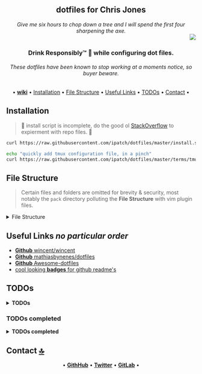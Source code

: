 <h2 align="center">dotfiles for Chris Jones</h2>

<div align="center">
<em>Give me six hours to chop down a tree and I will spend the first four sharpening the axe.</em>
</div>

<img align="right" src="https://raw.githubusercontent.com/wiki/ipatch/dotfiles/lib/abe.circle.png">

<br>

<h3 align="center">Drink Responsibly™ 🥃 while configuring dot files.</h3>

<h6 align="center"><em>These dotfiles have been known to stop working at a moments notice, so buyer beware.</em></h6>

<div align="center">

<a id="contents"></a>

• [**wiki**](https://github.com/ipatch/dotfiles/wiki) • [Installation](#installation) • [File Structure](#file-structure) • [Useful Links](#useful-links) • [TODOs](#todos) • [Contact](#contact) •

</div>

<a id="installation"></a>

## Installation

>👷 install script is incomplete, do the good ol [StackOverflow](https://i.imgur.com/QZj4hxp.jpg) to expierment with repo files. 🚧

```sh
curl https://raw.githubusercontent.com/ipatch/dotfiles/master/install.sh | /bin/sh

echo "quickly add tmux configuration file, in a pinch"
curl https://raw.githubusercontent.com/ipatch/dotfiles/master/terms/tmux/tmux.conf > ~/.tmux.conf
```

<a id="file-structure"></a>

## File Structure

> Certain files and folders are omitted for brevity & security, most notably the `pack` directory polluting the **File Structure** with vim plugin files.

<details>
<summary>File Structure</summary>
<pre>
.
├── .git-crypt/
│   ├── .gitattributes
│   └── keys/
│       └── default/
│           └── 0/
├── .gitattributes
├── .github/
│   ├── CONTRIBUTING.md
│   ├── ISSUE_TEMPLATE.md
│   └── PULL_REQUEST_TEMPLATE.md
├── .gitignore
├── .gitmodules
├── .wiki/
│   ├── .gitignore
│   ├── Home.md
│   ├── _Footer.md
│   ├── _Sidebar.md
│   ├── bind9-Notes.md
│   ├── creating-a-custom-motd-on-Debian-Jessie.md
│   ├── email-client-Notes.md
│   ├── email-server-setup-Notes.md
│   ├── emoji-side-quest.md
│   ├── fish-shell-Notes.md
│   ├── git-Notes.md
│   ├── git-it-got-it-good.md
│   ├── graphics-and-image-processing.md
│   ├── gui-text-editor-Notes.md
│   ├── homebrew-and-linuxbrew-formula-Notes.md
│   ├── lib/
│   │   ├── Neovim-2018-april-late.png
│   │   ├── Neovim-2018-april.png
│   │   ├── abe.circle.png
│   │   ├── abe.png
│   │   ├── abe.tmp.png
│   │   ├── abe.tmp.xcf
│   │   ├── custom-motd.png
│   │   ├── fish-tab-completions.png
│   │   ├── macos-opengl-support.png
│   │   ├── merica.gif
│   │   ├── restore-app-windows.png
│   │   ├── vim-2017.png
│   │   └── windows-10-boot-time.png
│   ├── linux-macos-administration-Notes.md
│   ├── linux-macos-troubleshooting-Notes.md
│   ├── macbookpro-late-2013-Notes.md
│   ├── radare-Notes.md
│   ├── raspberry-pi-Notes.md
│   ├── tags
│   ├── terminal-emulators.md
│   ├── tmux-Notes.md
│   ├── vim-neovim-Notes.md
│   ├── web-browser-Notes.md
│   ├── weechat-Notes.md
│   ├── windows-Notes.md
│   └── working-with-video.md
├── LICENSE
├── README.md
├── asdf/
│   ├── .default-gems
│   ├── .default-npm-packages
│   ├── .tool-versions.nathan.capin
│   ├── .tool-versions.nathan.root
│   ├── README.md
│   └── tool-versions.rogue.capin
├── config/
│   ├── README.md
│   ├── alacritty/
│   │   └── alacritty.yml
│   ├── asciinema/
│   │   ├── config
│   │   ├── install-id
│   │   └── install-id.shu
│   ├── atom/
│   │   └── packages.list
│   ├── base16-shell -> /opt/code/github/PUBLIC/base16-shell/
│   ├── bash/
│   │   ├── .gitkeep
│   │   ├── bash_completion/
│   │   │   └── alacritty-completions.bash
│   │   ├── bash_profile
│   │   ├── bashrc
│   │   └── functions/
│   │       ├── .fzf.bash
│   │       ├── .gitkeep
│   │       ├── README.md
│   │       ├── debug.bash*
│   │       ├── foobar.bash
│   │       └── print_256_colors.bash*
│   ├── bitbar/
│   │   ├── cpu-temperature.5s.sh*
│   │   ├── fan-speed.5s.sh*
│   │   └── spotify.10s.sh*
│   ├── brew/
│   │   ├── Debian/
│   │   │   └── stretch/
│   │   │       ├── .gitkeep
│   │   │       ├── Brewfile
│   │   │       ├── dir_colors -> /opt/Code/dotfiles/config/brew/macOS/10.13/gnu-coreutils/dir_colors
│   │   │       └── nathan.stretch.package-list.txt -> /opt/Code/dotfiles/jobs/Linux/Debian/etc/apt/nathan.stretch.package-list.txt
│   │   ├── grc/
│   │   │   └── grc.conf
│   │   └── macOS/
│   │       ├── 10.12 -> Sierra//
│   │       ├── 10.13 -> High\ Sierra//
│   │       ├── High\ Sierra/
│   │       │   ├── Brewfile
│   │       │   ├── Library -> /opt/Code/dotfiles/config/brew/macOS/Sierra/Library/
│   │       │   ├── config/
│   │       │   │   └── karabiner -> /opt/Code/dotfiles/config/karabiner/
│   │       │   ├── etc -> /opt/Code/dotfiles/config/brew/macOS/Sierra/etc/
│   │       │   └── gnu-coreutils/
│   │       │       └── dir_colors
│   │       └── Sierra/
│   │           ├── Brewfile
│   │           ├── Library/
│   │           │   ├── LaunchAgents/
│   │           │   │   └── com.chrisrjones.ssh-agent.plist
│   │           │   └── LaunchDaemons/
│   │           │       └── com.chrisrjones.sshd.plist
│   │           └── etc/
│   │               └── ssh/
│   │                   ├── ssh_config
│   │                   └── sshd_config
│   ├── code -> vscode/
│   ├── firefox/
│   │   └── chrome/
│   │       └── userChrome.css
│   ├── fish/
│   │   ├── abbreviations.fish
│   │   ├── aliases.fish
│   │   ├── completions/
│   │   │   ├── alacritty.fish
│   │   │   ├── asdf.fish
│   │   │   ├── docker.fish
│   │   │   └── rustup.fish
│   │   ├── conf.d/
│   │   │   ├── 001_load_paths.fish
│   │   │   ├── 002_load_ls_colors.fish
│   │   │   ├── 005_omf.fish
│   │   │   ├── 007_load_pyen.fish
│   │   │   └── 008_load_gpg-agent.fish
│   │   ├── config.fish
│   │   ├── config.fish.bkup
│   │   ├── fish_universal_variables
│   │   ├── frameworks/
│   │   │   └── omf/
│   │   │       ├── bundle
│   │   │       ├── channel
│   │   │       ├── theme
│   │   │       └── themes/
│   │   │           └── theme-neolambda/
│   │   │               ├── LICENSE
│   │   │               ├── README.md
│   │   │               ├── fish_prompt.fish
│   │   │               ├── fish_right_prompt.fish
│   │   │               └── lib/
│   │   │                   ├── fish-shell-lambda-theme.png
│   │   │                   ├── virtualenv-double-prompt.png
│   │   │                   └── virtualenv.png
│   │   ├── functions/
│   │   │   ├── bases.fish
│   │   │   ├── brew_find_pkg.fish
│   │   │   ├── color.fish
│   │   │   ├── dbus_launch.fish
│   │   │   ├── editfish.fish
│   │   │   ├── emoji.fish
│   │   │   ├── erl_cmd_his.fish
│   │   │   ├── fish_prompt.fish -> /Users/capin/.local/share/omf/themes/neolambda/fish_prompt.fish
│   │   │   ├── fish_term_wrap.fish
│   │   │   ├── fish_title.fish
│   │   │   ├── fish_user_key_bindings.fish
│   │   │   ├── foobar.fish
│   │   │   ├── fundle.fish
│   │   │   ├── fzf_key_bindings.fish -> /usr/local/opt/fzf/shell/key-bindings.fish
│   │   │   ├── git_submodule_add_commit.fish
│   │   │   ├── gittree.fish
│   │   │   ├── h.fish
│   │   │   ├── key-bindings.fish -> /usr/local/opt/fzf/shell/key-bindings.fish
│   │   │   ├── ln_asdf_man_pages.fish
│   │   │   ├── ln_dotfiles.fish
│   │   │   ├── mac_lsusers.fish
│   │   │   ├── mac_toggle_hidden_files.fish
│   │   │   ├── mac_useradd.fish
│   │   │   ├── manpdf.fish
│   │   │   ├── mk_asdf_bins.fish
│   │   │   ├── mkcd.fish
│   │   │   ├── path_add.fish
│   │   │   ├── path_pretty.fish
│   │   │   ├── path_remove.fish
│   │   │   ├── perl_print_emoji.fish
│   │   │   ├── print_cpu_code_name.fish
│   │   │   ├── print_fish.fish
│   │   │   ├── print_wan_ip.fish
│   │   │   ├── rtail.fish
│   │   │   ├── rvm.fish
│   │   │   ├── rvm_toggle.fish
│   │   │   ├── shell_color_palette.fish
│   │   │   ├── test_256_color.fish
│   │   │   ├── test_italic.fish
│   │   │   ├── test_true_color.fish
│   │   │   ├── toggle_anaconda_pythons.fish
│   │   │   ├── toggle_asdf_shims_and_bins.fish
│   │   │   ├── toggle_homebrew_python_path.fish
│   │   │   ├── toggle_homebrew_ruby.fish
│   │   │   └── vman.fish
│   │   ├── fundle/
│   │   │   └── edc/
│   │   │       └── bass/
│   │   │           ├── .travis.yml
│   │   │           ├── LICENSE
│   │   │           ├── Makefile
│   │   │           ├── README.md
│   │   │           ├── functions/
│   │   │           │   ├── __bass.py
│   │   │           │   └── bass.fish
│   │   │           └── test/
│   │   │               ├── fixtures/
│   │   │               │   └── dollar_output.sh*
│   │   │               ├── test_bass.fish
│   │   │               └── test_dollar_on_output.fish
│   │   └── interactive.fish
│   ├── git/
│   │   ├── git-templates/
│   │   │   └── hooks/
│   │   │       ├── legacy.pre-commit*
│   │   │       ├── post-checkout*
│   │   │       ├── pre-commit*
│   │   │       └── pre-commit.d/
│   │   │           └── 01-crypto.sh*
│   │   ├── gitattributes
│   │   ├── gitconfig
│   │   └── gitexcludes
│   ├── htop/
│   │   └── htoprc
│   ├── inputrc
│   ├── irc-clients/
│   │   └── weechat/
│   │       ├── alias.conf
│   │       ├── aspell.conf
│   │       ├── buffers.conf
│   │       ├── buflist.conf
│   │       ├── charset.conf
│   │       ├── colorize_nicks.conf
│   │       ├── exec.conf
│   │       ├── fifo.conf
│   │       ├── fset.conf
│   │       ├── irc.conf.shu
│   │       ├── iset.conf
│   │       ├── logger.conf
│   │       ├── logs/
│   │       │   └── .gitkeep
│   │       ├── lua/
│   │       │   └── autoload/
│   │       ├── perl/
│   │       │   ├── autoload/
│   │       │   │   ├── iset.pl -> ../iset.pl
│   │       │   │   ├── multiline.pl -> ../multiline.pl
│   │       │   │   └── nickregain.pl -> ../nickregain.pl
│   │       │   ├── iset.pl
│   │       │   ├── multiline.pl
│   │       │   └── nickregain.pl
│   │       ├── perl.conf
│   │       ├── plugins.conf
│   │       ├── python/
│   │       │   ├── autojoin.py
│   │       │   ├── autoload/
│   │       │   │   ├── autojoin.py -> ../autojoin.py
│   │       │   │   ├── colorize_nicks.py -> ../colorize_nicks.py
│   │       │   │   ├── histsearch.py -> ../histsearch.py
│   │       │   │   └── pyrnotify.py -> ../pyrnotify.py
│   │       │   ├── colorize_nicks.py
│   │       │   ├── histsearch.py
│   │       │   └── pyrnotify.py
│   │       ├── python.conf
│   │       ├── relay.conf
│   │       ├── ruby/
│   │       │   └── autoload/
│   │       ├── ruby.conf
│   │       ├── script/
│   │       │   └── plugins.xml.gz
│   │       ├── script.conf
│   │       ├── sec.conf.shu
│   │       ├── tcl/
│   │       │   └── autoload/
│   │       ├── trigger.conf
│   │       ├── weechat.conf.shu
│   │       ├── weechat.log
│   │       ├── weechat.png
│   │       ├── xfer/
│   │       │   └── .gitkeep
│   │       └── xfer.conf
│   ├── karabiner/
│   │   ├── assets/
│   │   │   └── complex_modifications/
│   │   │       ├── .gitkeep
│   │   │       └── 1531852685.json
│   │   └── karabiner.json
│   ├── minicom/
│   │   ├── minirc.bp-apex2g
│   │   ├── minirc.dfl
│   │   ├── minirc.minicom-bp-ap-express-2G
│   │   └── minirc.minicom-bp-ap2g
│   ├── mpv/
│   │   ├── input.conf
│   │   ├── mpv.conf
│   │   ├── mpv_history.log
│   │   ├── scripts/
│   │   │   └── history.lua
│   │   └── watch_later/
│   │       ├── .gitkeep
│   │       ├── 16BDAD0EF35D15879302723703612C96
│   │       ├── 183D4B3B19174B54291AECC845FC12C4
│   │       └── 6267CB20C03F5A5634589F80ED8FD6E5
│   ├── mutt/
│   │   └── muttrc
│   ├── nvim/
│   │   ├── autoload/
│   │   │   └── .gitkeep
│   │   └── init.vim
│   ├── pt/
│   │   └── config.toml
│   ├── vscode/
│   │   ├── keybindings.json
│   │   └── settings.json
│   └── zsh/
│       ├── functions/
│       │   └── .fzf.zsh
│       ├── zlogin
│       ├── zshenv
│       └── zshrc
├── editors/
│   ├── atom -> /opt/Code/dotfiles/config/atom/
│   ├── code -> /opt/Code/dotfiles/config/code/
│   ├── ctags
│   ├── nvim -> /opt/Code/dotfiles/config/nvim/
│   └── vim/
│       ├── README.md
│       ├── editorconfig
│       ├── init.vim -> /opt/Code/dotfiles/config/nvim/init.vim
│       ├── vim/
│       │   ├── .base16
│       │   ├── .base16.previous
│       │   ├── after/
│       │   │   ├── .gitkeep
│       │   │   ├── ftplugin/
│       │   │   │   ├── bash/
│       │   │   │   │   └── bash.vim
│       │   │   │   ├── fish/
│       │   │   │   │   └── fish.vim
│       │   │   │   ├── html.vim
│       │   │   │   ├── javascript/
│       │   │   │   │   ├── folding.vim
│       │   │   │   │   └── javascript.vim
│       │   │   │   ├── markdown/
│       │   │   │   │   ├── folding.vim
│       │   │   │   │   └── markdown.vim
│       │   │   │   ├── python.vim
│       │   │   │   └── vim/
│       │   │   │       ├── folding.vim
│       │   │   │       └── vim.vim
│       │   │   └── plugin/
│       │   │       ├── plugin_ale.vim
│       │   │       ├── plugin_deoplete.vim
│       │   │       ├── plugin_fzf.vim
│       │   │       ├── plugin_identLine.vim
│       │   │       ├── plugin_indent_line.vim
│       │   │       ├── plugin_language_client.vim
│       │   │       ├── plugin_lightline.vim
│       │   │       └── plugin_vim_commentary.vim
│       │   ├── autoload/
│       │   │   └── wincent/
│       │   │       ├── autocmds.vim
│       │   │       ├── mappings/
│       │   │       │   └── visual.vim
│       │   │       └── settings.vim
│       │   ├── colors/
│       │   │   └── .gitkeep
│       │   ├── plugin/
│       │   │   ├── autocmds.vim
│       │   │   ├── mappings.vim
│       │   │   ├── sessions.vim
│       │   │   └── settings.vim
│       │   └── spell/
│       │       ├── en.utf-8.add
│       │       ├── en.utf-8.add.spl
│       │       ├── en.utf-8.spl
│       │       └── en.utf-8.sug
│       ├── vimrc
│       └── vimrc.pre-feb-26-2018
├── install/
│   ├── install-alpha.sh*
│   ├── install-alpha02.sh*
│   └── prompt.sh*
├── install.sh*
├── jobs/
│   ├── Linux/
│   │   ├── Debian/
│   │   │   ├── _load_selinux_policy
│   │   │   └── etc/
│   │   │       ├── apt/
│   │   │       │   ├── Brewfile -> /opt/Code/dotfiles/config/brew/Debian/stretch/Brewfile
│   │   │       │   ├── nathan.stretch.package-list.txt
│   │   │       │   └── sources.list.d/
│   │   │       │       ├── .gitkeep
│   │   │       │       └── debian-stretch-backports.list
│   │   │       ├── bash.bashrc
│   │   │       ├── profile
│   │   │       └── systemd/
│   │   │           ├── journald.conf
│   │   │           └── system/
│   │   │               ├── bitlbee.service
│   │   │               ├── postgresql.service
│   │   │               ├── xclip.socket
│   │   │               └── xclip@.service
│   │   ├── Raspbian/
│   │   │   └── lib/
│   │   │       └── systemd/
│   │   │           └── system/
│   │   │               └── transmission-daemon.service
│   │   ├── pg_backup.config
│   │   ├── pg_backup.sh*
│   │   ├── pg_backup_borked.sh*
│   │   └── pg_backup_rotated.sh*
│   ├── bin/
│   │   ├── airport -> /System/Library/PrivateFrameworks/Apple80211.framework/Versions/A/Resources/airport*
│   │   ├── battery -> /opt/Code/dotfiles/terms/tmux/bin/battery*
│   │   ├── brew-update-Brewfile.sh*
│   │   ├── brew-updatedb.sh*
│   │   ├── color-spaces.pl*
│   │   ├── colors-fish*
│   │   ├── colors-lencioni*
│   │   ├── colors-lencioni.orig*
│   │   ├── colors-wincent*
│   │   ├── colors-wincent.orig*
│   │   ├── colors-zsh*
│   │   ├── colortest -> /opt/Code/dotfiles/config/base16-shell/colortest*
│   │   ├── dd_ibs_test.sh*
│   │   ├── dd_obs_test.sh*
│   │   ├── defunct/
│   │   │   └── tmux_session.sh*
│   │   ├── docker-uninstall-on-macos.sh*
│   │   ├── dots.sh -> /opt/Code/dotfiles/terms/tmux/bin/dots.sh*
│   │   ├── dpkg-gettext.pl
│   │   ├── dpkg-scanpackages-cydia*
│   │   ├── git-gc-all-ferocious.sh*
│   │   ├── git-grab-all-the-branches.sh*
│   │   ├── git-large-files.sh*
│   │   ├── git_find_big.sh*
│   │   ├── jtool -> /opt/code/ios-dev/tools/jtool/jtool*
│   │   ├── launchd-setup-env-vars.sh
│   │   ├── macos-bp-ln.sh*
│   │   ├── macos-ls-usb.sh*
│   │   ├── macos-notif-center-test.sh*
│   │   ├── objconv*
│   │   ├── openvpn/
│   │   │   └── test-routes.sh*
│   │   ├── print_ls_colors*
│   │   ├── rm_ds_store_files.sh*
│   │   └── sysbenc-cpu-temp.sh*
│   ├── macOS/
│   │   ├── System/
│   │   │   └── Library/
│   │   │       └── LaunchDaemons/
│   │   │           └── com.apple.nfsd.plist
│   │   ├── Users/
│   │   │   └── mr-fancy/
│   │   │       └── Library/
│   │   │           ├── LaunchAgents/
│   │   │           │   ├── com.chrisrjones.brew-update-Brewfile.plist
│   │   │           │   ├── com.chrisrjones.brew-updatedb.plist
│   │   │           │   ├── com.chrisrjones.ln_bus_pirate.plist
│   │   │           │   ├── com.chrisrjones.rm_ds_store_files.plist
│   │   │           │   └── com.chrisrjones.test.launchd-notif-center.plist
│   │   │           └── Preferences/
│   │   │               └── .gitkeep
│   │   ├── etc -> /opt/Code/dotfiles/jobs/macOS/private/
│   │   ├── private/
│   │   │   └── etc/
│   │   │       ├── autofs.conf
│   │   │       ├── paths.default
│   │   │       └── profile
│   │   └── usr/
│   │       └── local/
│   │           ├── xpc_set_event_stream_handler.m
│   │           └── xpc_set_event_stream_handler.o
│   └── scripts/
│       └── .gitkeep
├── lang/
│   ├── cpp/
│   │   └── README.md
│   ├── elixir/
│   │   ├── README.md
│   │   └── iex.exs
│   ├── java/
│   │   └── README.md
│   ├── javascript/
│   │   ├── README.md
│   │   ├── eslintrc
│   │   ├── npm-global-packages.txt
│   │   ├── npm-install.sh*
│   │   ├── npmrc
│   │   └── yarnrc.rogue.capin
│   ├── js -> /opt/Code/dotfiles/lang/javascript/
│   ├── lua/
│   │   └── README.md
│   ├── python/
│   │   ├── README.md
│   │   ├── pyenv/
│   │   │   └── .gitkeep
│   │   └── pystartup
│   ├── ruby/
│   │   ├── README.md
│   │   ├── gemrc
│   │   └── irbrc
│   └── rust/
│       └── README.md
├── re/
│   ├── gdb/
│   │   └── .gdbinit
│   ├── lldb/
│   │   └── lldbinit
│   └── radare/
│       └── radare2rc
├── shells/
│   ├── bash -> /opt/Code/dotfiles/config/bash/
│   ├── fish -> /opt/Code/dotfiles/config/fish/
│   └── zsh -> /opt/Code/dotfiles/config/zsh/
├── tags
└── terms/
    ├── Terminal-app/
    │   └── macOS-10.13.terminal
    ├── alacritty/
    │   └── alacritty.yml
    ├── hyper/
    │   └── hyper.js
    ├── iterm2/
    │   └── com.googlecode.iterm2.plist
    └── tmux/
        ├── bin/
        │   ├── battery*
        │   └── dots.sh*
        ├── tmux/
        │   ├── plugins/
        │   │   ├── .gitkeep
        │   │   ├── tmux-resurrect/
        │   │   │   ├── .gitattributes
        │   │   │   ├── .gitignore
        │   │   │   ├── .gitmodules
        │   │   │   ├── .travis.yml
        │   │   │   ├── CHANGELOG.md
        │   │   │   ├── CONTRIBUTING.md
        │   │   │   ├── LICENSE.md
        │   │   │   ├── README.md
        │   │   │   ├── docs/
        │   │   │   │   ├── custom_key_bindings.md
        │   │   │   │   ├── migrating_from_tmuxinator.md
        │   │   │   │   ├── restoring_pane_contents.md
        │   │   │   │   ├── restoring_programs.md
        │   │   │   │   ├── restoring_shell_history.md
        │   │   │   │   ├── restoring_vim_and_neovim_sessions.md
        │   │   │   │   └── save_dir.md
        │   │   │   ├── lib/
        │   │   │   │   └── tmux-test/
        │   │   │   │       ├── .gitignore
        │   │   │   │       ├── .travis.yml
        │   │   │   │       ├── CHANGELOG.md
        │   │   │   │       ├── LICENSE.md
        │   │   │   │       ├── README.md
        │   │   │   │       ├── Vagrantfile
        │   │   │   │       ├── run_framework_tests*
        │   │   │   │       ├── run_tests*
        │   │   │   │       ├── setup*
        │   │   │   │       ├── tests/
        │   │   │   │       │   ├── helpers/
        │   │   │   │       │   │   └── helpers.sh
        │   │   │   │       │   ├── run_tests_in_isolation*
        │   │   │   │       │   ├── test_basic_script_execution.sh*
        │   │   │   │       │   ├── test_default_session_name.sh*
        │   │   │   │       │   └── test_tmux_scripting.sh*
        │   │   │   │       ├── vagrant_centos_provisioning.sh
        │   │   │   │       └── vagrant_ubuntu_provisioning.sh
        │   │   │   ├── resurrect.tmux*
        │   │   │   ├── run_tests -> lib/tmux-test/run_tests*
        │   │   │   ├── save_command_strategies/
        │   │   │   │   ├── gdb.sh*
        │   │   │   │   ├── pgrep.sh*
        │   │   │   │   └── ps.sh*
        │   │   │   ├── scripts/
        │   │   │   │   ├── check_tmux_version.sh*
        │   │   │   │   ├── helpers.sh
        │   │   │   │   ├── process_restore_helpers.sh
        │   │   │   │   ├── restore.exp*
        │   │   │   │   ├── restore.sh*
        │   │   │   │   ├── save.sh*
        │   │   │   │   ├── spinner_helpers.sh
        │   │   │   │   ├── tmux_spinner.sh*
        │   │   │   │   └── variables.sh
        │   │   │   ├── strategies/
        │   │   │   │   ├── irb_default_strategy.sh*
        │   │   │   │   ├── nvim_session.sh*
        │   │   │   │   └── vim_session.sh*
        │   │   │   ├── tests/
        │   │   │   │   ├── fixtures/
        │   │   │   │   │   ├── restore_file.txt
        │   │   │   │   │   └── save_file.txt
        │   │   │   │   ├── helpers/
        │   │   │   │   │   ├── create_and_save_tmux_test_environment.exp*
        │   │   │   │   │   ├── expect_helpers.exp
        │   │   │   │   │   ├── helpers.sh -> ../../lib/tmux-test/tests/helpers/helpers.sh
        │   │   │   │   │   ├── restore_and_save_tmux_test_environment.exp*
        │   │   │   │   │   └── resurrect_helpers.sh
        │   │   │   │   ├── run_tests_in_isolation -> ../lib/tmux-test/tests/run_tests_in_isolation*
        │   │   │   │   ├── test_resurrect_restore.sh*
        │   │   │   │   └── test_resurrect_save.sh*
        │   │   │   └── video/
        │   │   │       ├── issue_vid.png
        │   │   │       ├── screencast_img.png
        │   │   │       └── script.md
        │   │   └── tpm/
        │   │       ├── .gitattributes
        │   │       ├── .gitignore
        │   │       ├── .gitmodules
        │   │       ├── .travis.yml
        │   │       ├── CHANGELOG.md
        │   │       ├── HOW_TO_PLUGIN.md
        │   │       ├── LICENSE.md
        │   │       ├── README.md
        │   │       ├── bin/
        │   │       │   ├── clean_plugins*
        │   │       │   ├── install_plugins*
        │   │       │   └── update_plugins*
        │   │       ├── bindings/
        │   │       │   ├── clean_plugins*
        │   │       │   ├── install_plugins*
        │   │       │   └── update_plugins*
        │   │       ├── docs/
        │   │       │   ├── automatic_tpm_installation.md
        │   │       │   ├── changing_plugins_install_dir.md
        │   │       │   ├── how_to_create_plugin.md
        │   │       │   ├── managing_plugins_via_cmd_line.md
        │   │       │   └── tpm_not_working.md
        │   │       ├── lib/
        │   │       │   └── tmux-test/
        │   │       ├── scripts/
        │   │       │   ├── check_tmux_version.sh*
        │   │       │   ├── clean_plugins.sh*
        │   │       │   ├── helpers/
        │   │       │   │   ├── plugin_functions.sh
        │   │       │   │   ├── shell_echo_functions.sh
        │   │       │   │   ├── tmux_echo_functions.sh
        │   │       │   │   ├── tmux_utils.sh
        │   │       │   │   └── utility.sh
        │   │       │   ├── install_plugins.sh*
        │   │       │   ├── source_plugins.sh*
        │   │       │   ├── update_plugin.sh*
        │   │       │   ├── update_plugin_prompt_handler.sh*
        │   │       │   └── variables.sh
        │   │       ├── tests/
        │   │       │   ├── expect_failed_plugin_download*
        │   │       │   ├── expect_successful_clean_plugins*
        │   │       │   ├── expect_successful_multiple_plugins_download*
        │   │       │   ├── expect_successful_plugin_download*
        │   │       │   ├── expect_successful_update_of_a_single_plugin*
        │   │       │   ├── expect_successful_update_of_all_plugins*
        │   │       │   ├── helpers/
        │   │       │   │   └── tpm.sh
        │   │       │   ├── test_plugin_clean.sh*
        │   │       │   ├── test_plugin_installation.sh*
        │   │       │   ├── test_plugin_installation_legacy.sh*
        │   │       │   ├── test_plugin_sourcing.sh*
        │   │       │   └── test_plugin_update.sh*
        │   │       └── tpm*
        │   ├── resurrect/
        │   │   ├── .gitkeep
        │   │   └── last -> tmux_resurrect_2018-09-19T13:56:22.txt
        │   └── tmux.macos.conf
        ├── tmux-256color.terminfo
        ├── tmux.conf
        └── xterm-256color-italic.terminfo

191 directories, 488 files

</pre>
</details>

<a id="useful-links"></a>

## Useful Links ___no particular order___

- [**Github** wincent/wincent](https://github.com/wincent/wincent)
- [**Github** mathiasbynenes/dotfiles](https://github.com/mathiasbynens/dotfiles)
- [**Github** Awesome-dotfiles](https://github.com/webpro/awesome-dotfiles)
- [cool looking **badges** for github readme's](https://github.com/ryanoasis/nerd-fonts)

## TODOs

<a id="todos"></a>

<details>
<summary><strong>TODOs</strong></summary>

- [ ] [tmux] add space at the end of window names to prevent moving of text in status bar
- [ ] [fish] detach fish shell instance from command history
  - **Q** can tmux separate all panes within a window from the global command history _fish shell_
- [ ] [nvim] **references** text when working with JS files, toggle with _leader+h_ as other hidden chars are toggled
- [ ] [vim] jump to open curly brace then jump back to close curly brace
- [ ] [vim, json] adjust default conceal settings for json files
- [ ] [vim, javascript] **Q** how to make certain javascript lang _keywords_ appear in italics using color / font scheme
    - **className, const, return, this.state, onClick, import**
- [ ] [vim, markdown] have basic code folding for certain HTML tags when editing markdown documents
- [ ] [macos] what is the procedure macos uses to mount a file system when a usb drive is plugged into a macos system
- [ ] [tmux] instead <kbd>prefix</kbd> then <kbd>control+l</kbd> to clear the screen, try using <kbd>control+l followed by l</kbd>, no good, try using <kbd>super + l</kbd>
- [ ] [tmux] possible binding for toggling max/min windows size <kbd>control+shift</kbd>
- [ ] [macos, wm, spectacle] <kbd>cmd,option,+</kbd> have to mash <kbd>+</kbd> multiple times to increase window size, would like _hold the key down to increase size_, looking at your karabiner-elements / hammerspoon
- [ ] [macos] look into creating a _lazy mouse hover_ function, if the mouse is hovering a application specific window for a certain period of time (threshold) bring that application to focus, ie. a pseudo auto hover.
- [x] [vim] update colorscheme to see if it solves the neovim gutter white colored pipes for code folds. [**neovim folding doc**](https://neovim.io/doc/user/usr_28.html)
    - **did not** update the gutter symbol colors related to code folds. booo
- [ ] [vim] change commenting for `.gitignore` files from `/* wrong */` to `# right`
- [ ] [tmux] put short synopsis of current weather in tmux status bar, _right side_
- [ ] **vivaldi** / **voilentmonkey**
  - youtube script, to switch view mode on viewer window hover with mouse.
- [ ] [fish] exp with using colors for `brew.fish` function to distingush misspelling of word
- [ ] [vim] navigating documents with line wraps makes jumping through buffer by line number inaccurate, wraped lines are displayed as one line, but the jump cmd treats them as multiple
  - [ ] [tmux] **nope**, call a shell script using a double tap of <kbd>shift</kbd> that interacts with the current window of tmux, a karabiner, hammerspoon, shell script, worm hole 🐛🕳
- [ ] [tmux] it'd be nice to have a quick double tap of either <kbd>shift</kbd>key then<kbd>shift</kbd> to toggle between remote and local tmux sessions 
  - [learn more](https://gist.github.com/samoshkin/05e65f7f1c9b55d3fc7690b59d678734)
  - [and more](https://www.freecodecamp.org/news/tmux-in-practice-local-and-nested-remote-tmux-sessions-4f7ba5db8795/)
  - [even more](https://superuser.com/questions/238702/maximizing-a-pane-in-tmux)
  - i think using karabiner-elements with hammerspoon via a shell script will allow a pseudo double tap like key binding for certain features of tmux, ie. double tap shift to zoom in and out.
- [ ] hammerspoon, possibly karabiner, toggle function keys on a macbook with double tap of <kbd>fn</kbd>
- [ ] [python] [fish] [virtualenv] setup keybinding <kbd>control</kbd>+<kbd>d</kbd> to exit virtualenv but not exit terminal / shell session, ie. make control+d local to the virtualenv
- [ ] [python] [fish] [neolambda] update prompt to remove ~λ~ and put name of virtualenv instead
- [ ] see if there is a fish function of _omf_ or _fisher_ plugin that supports sharing command history between bash and fish
- [ ] make abe graphich more personal.
- [ ] spend an hour or two working on install script for aiding the process of setting up my dotfiles on fresh box 📦.

</details> <!-- end of uncompleted todo items -->


### TODOs completed

<details>
<summary><strong>TODOs completed</strong></summary>

- [x] ~~[vim] keybinding: use `ctrl+w, z` to maximize / minimize split~~
- [x] ~~[vim] remamp split command key bindings to use similar keys as tmux pane splitting, ie. <kbd>|</kbd> and <kbd>-</kbd>~~
- [x] ~~pack up `spring-dev` branch into a release and begin `summer-dev` branch~~
- [x] ~~[vim] figure out why _colorscheme_ or _syntax_ file is causing red block backgrounds~~
- [x] [tmux] ~~search and see if it supports key chord style shortcuts, tired of using <kbd>shift</kbd>+<kbd>arrow keys</kbd> to navigate between windows, prefer <kbd>ctrl</kbd>+<kbd>l</kbd> then <kbd>l</kbd>~~
- [x] ~~[fish] come up with sane way to check for misspelling of `brew cask outdated --greddy`~~
- [x] ~~Vim Sesssions, Folds, and Conceals will be the death of me~~ 💀

</details>


<a id="contact"></a>

## Contact [🔝](#contents)

<div align="center">

• [**GithHub**](https://github.com/ipatch) • [**Twitter**](https://twitter.com/truckmonth) • [**GitLab**](https://gitlab.com/truckmonth) •

</div>
